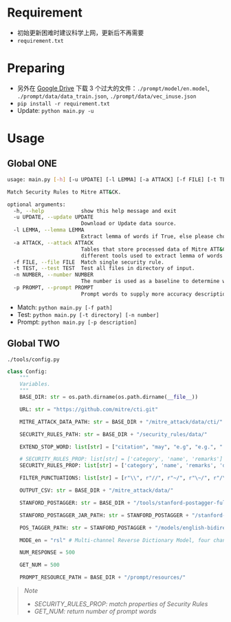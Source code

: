 # Requirement

- 初始更新困难时建议科学上网，更新后不再需要
- `requirement.txt`

# Preparing

- 另外在 [Google Drive](https://drive.google.com/drive/folders/1e-rdHZCyjCW1VsrJu8dNkWWFELc7J9g1?usp=sharing) 下载 3 个过大的文件：`./prompt/model/en.model`, `./prompt/data/data_train.json`, `./prompt/data/vec_inuse.json`
- `pip install -r requirement.txt`
- Update: `python main.py -u`

# Usage

## Global ONE

```bash
usage: main.py [-h] [-u UPDATE] [-l LEMMA] [-a ATTACK] [-f FILE] [-t TEST] [-n NUMBER] [-p PROMPT]

Match Security Rules to Mitre ATT&CK.

optional arguments:
  -h, --help            show this help message and exit
  -u UPDATE, --update UPDATE
                        Download or Update data source.
  -l LEMMA, --lemma LEMMA
                        Extract lemma of words if True, else please choose False.
  -a ATTACK, --attack ATTACK
                        Tables that store processed data of Mitre ATT&CK. -(full) means use complete words instead of extracting lemma of words -(xxxStemmer) means
                        different tools used to extract lemma of words
  -f FILE, --file FILE  Match single security rule.
  -t TEST, --test TEST  Test all files in directory of input.
  -n NUMBER, --number NUMBER
                        The number is used as a baseline to determine whether the Security Rule passes the test,eg. tags in top 10 will be considered PASS the test.
  -p PROMPT, --prompt PROMPT
                        Prompt words to supply more accuracy description.
```

- Match: `python main.py [-f path]`
- Test: `python main.py [-t directory] [-n number]`
- Prompt: `python main.py [-p description]`

## Global TWO

`./tools/config.py`

```python
class Config:
    """
    Variables.
    """
    BASE_DIR: str = os.path.dirname(os.path.dirname(__file__))

    URL: str = "https://github.com/mitre/cti.git"

    MITRE_ATTACK_DATA_PATH: str = BASE_DIR + "/mitre_attack/data/cti/"

    SECURITY_RULES_PATH: str = BASE_DIR + "/security_rules/data/"

    EXTEND_STOP_WORD: list[str] = ["citation", "may", "e.g", "e.g.", "'s", "att", "ck", 'like', 'particular']

    # SECURITY_RULES_PROP: list[str] = ['category', 'name', 'remarks']
    SECURITY_RULES_PROP: list[str] = ['category', 'name', 'remarks', 'description']

    FILTER_PUNCTUATIONS: list[str] = [r"\\", r"//", r"~/", r"\~/", r"/\/", r"\\\\.\\", r"\\\\"]

    OUTPUT_CSV: str = BASE_DIR + "/mitre_attack/data/"

    STANFORD_POSTAGGER: str = BASE_DIR + "/tools/stanford-postagger-full-2020-11-17"

    STANFORD_POSTAGGER_JAR_PATH: str = STANFORD_POSTAGGER + "/stanford-postagger.jar"

    POS_TAGGER_PATH: str = STANFORD_POSTAGGER + "/models/english-bidirectional-distsim.tagger"

    MODE_en = "rsl" # Multi-channel Reverse Dictionary Model, four channels: basic, root-affix, sememe, lexname

    NUM_RESPONSE = 500

    GET_NUM = 500

    PROMPT_RESOURCE_PATH = BASE_DIR + "/prompt/resources/"
```

> *Note*
>
> - *SECURITY_RULES_PROP: match properties of Security Rules*
> - *GET_NUM: return number of prompt words*